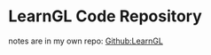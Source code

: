 # LearnGL Code Repository

notes are in my own repo: [Github:LearnGL](https://github.com/CO2NoTear/LearnOpenGL)
